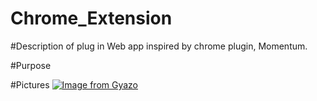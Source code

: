 # Chrome_Extension

#Description of plug in
Web app inspired by chrome plugin, Momentum.

#Purpose

#Pictures
[![Image from Gyazo](https://i.gyazo.com/a3dc343e5d9fe1792992ab93d759f04b.gif)](https://gyazo.com/a3dc343e5d9fe1792992ab93d759f04b)
